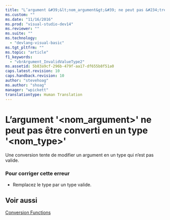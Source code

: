```yaml
---
title: "L’argument &#39;&lt;nom_argument&gt;&#39; ne peut pas &#234;tre converti en un type &#39;&lt;nom_type&gt;&#39; | Microsoft Docs"
ms.custom: ""
ms.date: "11/16/2016"
ms.prod: "visual-studio-dev14"
ms.reviewer: ""
ms.suite: ""
ms.technology: 
  - "devlang-visual-basic"
ms.tgt_pltfrm: ""
ms.topic: "article"
f1_keywords: 
  - "vbrArgument_InvalidValueType2"
ms.assetid: 5b83a9cf-296b-479f-aa17-df655b8f51a0
caps.latest.revision: 10
caps.handback.revision: 10
author: "stevehoag"
ms.author: "shoag"
manager: "wpickett"
translationtype: Human Translation
---
```

# L’argument &#39;&lt;nom_argument&gt;&#39; ne peut pas &#234;tre converti en un type &#39;&lt;nom_type&gt;&#39;
Une conversion tente de modifier un argument en un type qui n’est pas valide.  
  
### Pour corriger cette erreur  
  
-   Remplacez le type par un type valide.  
  
## Voir aussi  
 [Conversion Functions](../../visual-basic/language-reference/functions/conversion-functions.md)